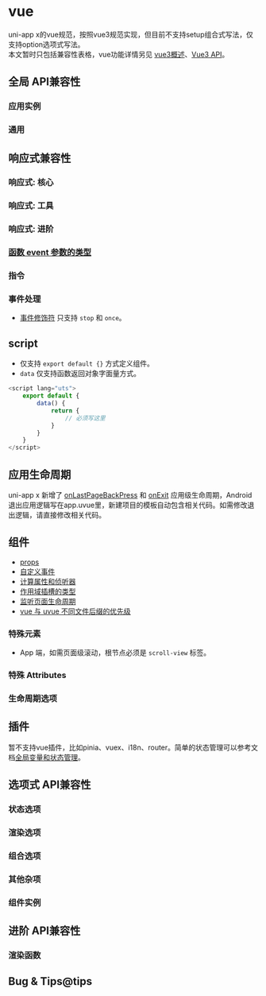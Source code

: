 # vue

uni-app x的vue规范，按照vue3规范实现，但目前不支持setup组合式写法，仅支持option选项式写法。\
本文暂时只包括兼容性表格，vue功能详情另见 [vue3概述](https://uniapp.dcloud.net.cn/tutorial/vue3-basics.html#)、[Vue3 API](https://uniapp.dcloud.net.cn/tutorial/vue3-api.html)。

## 全局 API兼容性

### 应用实例

<!-- VUEJSON.application.compatibility -->
### 通用

<!-- VUEJSON.general.compatibility -->
## 响应式兼容性

### 响应式: 核心

<!-- VUEJSON.reactivity_core.compatibility -->
### 响应式: 工具

<!-- VUEJSON.reactivity_utilities.compatibility -->
### 响应式: 进阶

<!-- VUEJSON.reactivity_advanced.compatibility -->

### [函数 event 参数的类型](uni-app-x/tutorial/codegap.md#function-event-argument-type)

### 指令

<!-- VUEJSON.directives.compatibility -->

### 事件处理

- [事件修饰符](https://uniapp.dcloud.net.cn/tutorial/vue3-basics.html#%E4%BA%8B%E4%BB%B6%E4%BF%AE%E9%A5%B0%E7%AC%A6) 只支持 `stop` 和 `once`。

## script

- 仅支持 `export default {}` 方式定义组件。
- `data` 仅支持函数返回对象字面量方式。
```ts
<script lang="uts">
	export default {
		data() {
			return {
				// 必须写这里
			}
		}
	}
</script>
```

## 应用生命周期
uni-app x 新增了 [onLastPageBackPress](collocation/App.md#applifecycle) 和 [onExit](collocation/App.md#applifecycle) 应用级生命周期，Android退出应用逻辑写在app.uvue里，新建项目的模板自动包含相关代码。如需修改退出逻辑，请直接修改相关代码。

## 组件

- [props](uni-app-x/component/README.md#props)
- [自定义事件](uni-app-x/component/README.md#自定义事件)
- [计算属性和侦听器](uni-app-x/component/README.md#计算属性和侦听器)
- [作用域插槽的类型](uni-app-x/component/README.md#作用域插槽的类型)
- [监听页面生命周期](uni-app-x/component/README.md#监听页面生命周期)
- [vue 与 uvue 不同文件后缀的优先级](uni-app-x/component/README.md#priority)

<!-- VUEJSON.components.compatibility -->
### 特殊元素

<!-- VUEJSON.special_elements.compatibility -->

- App 端，如需页面级滚动，根节点必须是 `scroll-view` 标签。

### 特殊 Attributes

<!-- VUEJSON.special_attributes.compatibility -->

### 生命周期选项

<!-- VUEJSON.options_lifecycle.compatibility -->

## 插件

暂不支持vue插件，比如pinia、vuex、i18n、router。简单的状态管理可以参考文档[全局变量和状态管理](uni-app-x/tutorial/store.md)。

## 选项式 API兼容性

### 状态选项


<!-- VUEJSON.options_state.compatibility -->
### 渲染选项


<!-- VUEJSON.options_rendering.compatibility -->

### 组合选项


<!-- VUEJSON.options_composition.compatibility -->
### 其他杂项


<!-- VUEJSON.options_misc.compatibility -->
### 组件实例


<!-- VUEJSON.component_instance.compatibility -->

## 进阶 API兼容性

### 渲染函数


<!-- VUEJSON.render_function.compatibility -->

## Bug & Tips@tips
